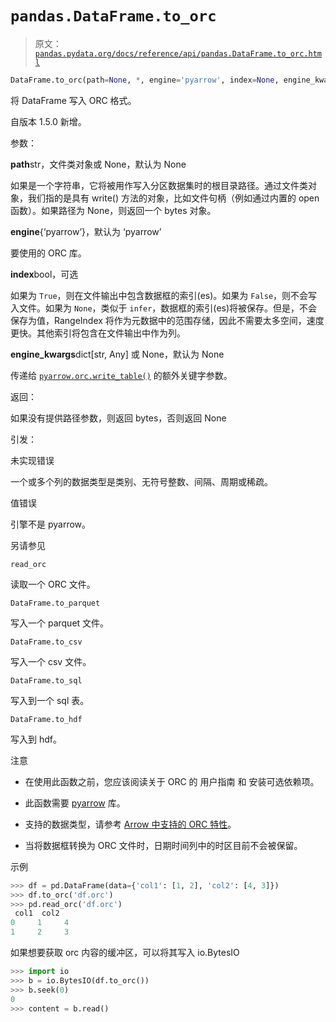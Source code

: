 # `pandas.DataFrame.to_orc`

> 原文：[`pandas.pydata.org/docs/reference/api/pandas.DataFrame.to_orc.html`](https://pandas.pydata.org/docs/reference/api/pandas.DataFrame.to_orc.html)

```py
DataFrame.to_orc(path=None, *, engine='pyarrow', index=None, engine_kwargs=None)
```

将 DataFrame 写入 ORC 格式。

自版本 1.5.0 新增。

参数：

**path**str，文件类对象或 None，默认为 None

如果是一个字符串，它将被用作写入分区数据集时的根目录路径。通过文件类对象，我们指的是具有 write() 方法的对象，比如文件句柄（例如通过内置的 open 函数）。如果路径为 None，则返回一个 bytes 对象。

**engine**{‘pyarrow’}，默认为 ‘pyarrow’

要使用的 ORC 库。

**index**bool，可选

如果为 `True`，则在文件输出中包含数据框的索引(es)。如果为 `False`，则不会写入文件。如果为 `None`，类似于 `infer`，数据框的索引(es)将被保存。但是，不会保存为值，RangeIndex 将作为元数据中的范围存储，因此不需要太多空间，速度更快。其他索引将包含在文件输出中作为列。

**engine_kwargs**dict[str, Any] 或 None，默认为 None

传递给 [`pyarrow.orc.write_table()`](https://arrow.apache.org/docs/python/generated/pyarrow.orc.write_table.html#pyarrow.orc.write_table "(在 Apache Arrow v15.0.2)") 的额外关键字参数。

返回：

如果没有提供路径参数，则返回 bytes，否则返回 None

引发：

未实现错误

一个或多个列的数据类型是类别、无符号整数、间隔、周期或稀疏。

值错误

引擎不是 pyarrow。

另请参见

`read_orc`

读取一个 ORC 文件。

`DataFrame.to_parquet`

写入一个 parquet 文件。

`DataFrame.to_csv`

写入一个 csv 文件。

`DataFrame.to_sql`

写入到一个 sql 表。

`DataFrame.to_hdf`

写入到 hdf。

注意

+   在使用此函数之前，您应该阅读关于 ORC 的 用户指南 和 安装可选依赖项。

+   此函数需要 [pyarrow](https://arrow.apache.org/docs/python/) 库。

+   支持的数据类型，请参考 [Arrow 中支持的 ORC 特性](https://arrow.apache.org/docs/cpp/orc.html#data-types)。

+   当将数据框转换为 ORC 文件时，日期时间列中的时区目前不会被保留。

示例

```py
>>> df = pd.DataFrame(data={'col1': [1, 2], 'col2': [4, 3]})
>>> df.to_orc('df.orc')  
>>> pd.read_orc('df.orc')  
 col1  col2
0     1     4
1     2     3 
```

如果想要获取 orc 内容的缓冲区，可以将其写入 io.BytesIO

```py
>>> import io
>>> b = io.BytesIO(df.to_orc())  
>>> b.seek(0)  
0
>>> content = b.read() 
```
